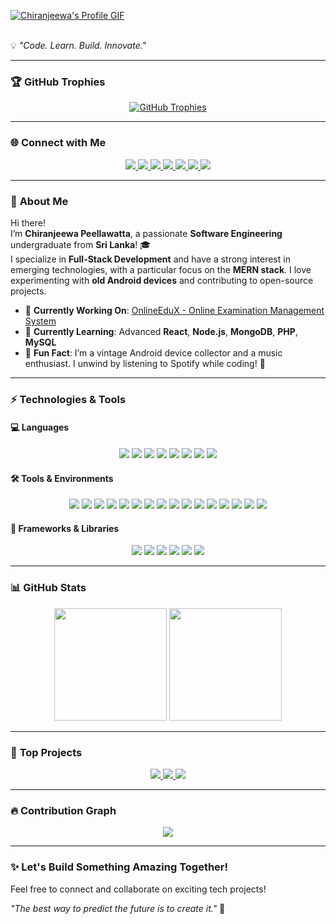 <!-- Header with profile GIF -->
<a href="https://github.com/ChiranjeewaPeellawatta">![Chiranjeewa's Profile GIF](./assets/profile_presentation.gif)</a> <br><br>

💡 _"Code. Learn. Build. Innovate."_  

---

### 🏆 **GitHub Trophies**
<p align="center"> 
  <a href="https://github.com/ryo-ma/github-profile-trophy">
    <img src="https://github-profile-trophy.vercel.app/?username=ChiranjeewaPeellawatta&theme=gruvbox&column=7" alt="GitHub Trophies" />
  </a> 
</p>

---

### 🌐 **Connect with Me**
<p align="center">
  <a href="https://www.linkedin.com/in/chiranjeewa-lankeshwara-453866305/">
    <img src="https://img.shields.io/badge/LinkedIn-0077B5?style=for-the-badge&logo=linkedin&logoColor=white" />
  </a>
  <a href="https://x.com/DJ_RaaX">
    <img src="https://img.shields.io/badge/X_(Twitter)-1DA1F2?style=for-the-badge&logo=twitter&logoColor=white" />
  </a>
  <a href="https://www.reddit.com/user/DJRaaX/">
    <img src="https://img.shields.io/badge/Reddit-FF4500?style=for-the-badge&logo=reddit&logoColor=white" />
  </a>
  <a href="https://www.facebook.com/chiranjeewalankeshwara">
    <img src="https://img.shields.io/badge/Facebook-1877F2?style=for-the-badge&logo=facebook&logoColor=white" />
  </a>
  <a href="https://discordapp.com/users/chiraax#6841">
    <img src="https://img.shields.io/badge/Discord-7289DA?style=for-the-badge&logo=discord&logoColor=white" />
  </a>
  <a href="https://www.pinterest.com/chiranjeewalankeshwara/">
    <img src="https://img.shields.io/badge/Pinterest-BD081C?style=for-the-badge&logo=pinterest&logoColor=white" />
  </a>
  <a href="https://www.quora.com/profile/Chiranjeewa-Lankeshwara">
    <img src="https://img.shields.io/badge/Quora-B92B27?style=for-the-badge&logo=quora&logoColor=white" />
  </a>
</p>

---

### 🤔 **About Me**
Hi there!  
I’m **Chiranjeewa Peellawatta**, a passionate **Software Engineering** undergraduate from **Sri Lanka**! 🎓  
I specialize in **Full-Stack Development** and have a strong interest in emerging technologies, with a particular focus on the **MERN stack**. I love experimenting with **old Android devices** and contributing to open-source projects.  

- 🔭 **Currently Working On**: [OnlineEduX - Online Examination Management System](https://github.com/ChiranjeewaPeellawatta/OnlineEduX---Online_Examination_Management_System)  
- 🌱 **Currently Learning**: Advanced **React**, **Node.js**, **MongoDB**, **PHP**, **MySQL**  
- 🧠 **Fun Fact**: I’m a vintage Android device collector and a music enthusiast. I unwind by listening to Spotify while coding! 🎵  

---

### ⚡ **Technologies & Tools**

#### 💻 **Languages**
<p align="center">
  <img src="https://img.shields.io/badge/HTML5-E34F26?style=for-the-badge&logo=html5&logoColor=white" />
  <img src="https://img.shields.io/badge/CSS3-1572B6?style=for-the-badge&logo=css3&logoColor=white" />
  <img src="https://img.shields.io/badge/JavaScript-F7DF1E?style=for-the-badge&logo=javascript&logoColor=black" />
  <img src="https://img.shields.io/badge/Java-007396?style=for-the-badge&logo=java&logoColor=white" />
  <img src="https://img.shields.io/badge/Python-3776AB?style=for-the-badge&logo=python&logoColor=white" />
  <img src="https://img.shields.io/badge/C++-00599C?style=for-the-badge&logo=c%2B%2B&logoColor=white" />
  <img src="https://img.shields.io/badge/PHP-777BB4?style=for-the-badge&logo=php&logoColor=white" />
  <img src="https://img.shields.io/badge/Bash-4EAA25?style=for-the-badge&logo=gnubash&logoColor=white" />
</p>

#### 🛠️ **Tools & Environments**
<p align="center">
  <img src="https://img.shields.io/badge/Visual_Studio_Code-0078D4?style=for-the-badge&logo=visual%20studio%20code&logoColor=white" />
  <img src="https://img.shields.io/badge/Postman-FF6C37?style=for-the-badge&logo=postman&logoColor=white" />
  <img src="https://img.shields.io/badge/MySQL-4479A1?style=for-the-badge&logo=mysql&logoColor=white" />
  <img src="https://img.shields.io/badge/Visual_Studio-5C2D91?style=for-the-badge&logo=visual-studio&logoColor=white" />
  <img src="https://img.shields.io/badge/MongoDB-47A248?style=for-the-badge&logo=mongodb&logoColor=white" />
  <img src="https://img.shields.io/badge/Eclipse_IDE-2C2255?style=for-the-badge&logo=eclipse&logoColor=white" />
  <img src="https://img.shields.io/badge/Node.js-339933?style=for-the-badge&logo=nodedotjs&logoColor=white" />
  <img src="https://img.shields.io/badge/Azure_Data_Studio-0078D4?style=for-the-badge&logo=microsoftazure&logoColor=white" />  
  <img src="https://img.shields.io/badge/DEV_C++-3C3F5D?style=for-the-badge&logo=dev-c&logoColor=white" />
  <img src="https://img.shields.io/badge/Git-F05032?style=for-the-badge&logo=git&logoColor=white" />
  <img src="https://img.shields.io/badge/GitHub-181717?style=for-the-badge&logo=github&logoColor=white" />
  <img src="https://img.shields.io/badge/CodeBlocks-000000?style=for-the-badge&logo=codeblocks&logoColor=white" />
  <img src="https://img.shields.io/badge/WordPress-21759B?style=for-the-badge&logo=wordpress&logoColor=white" />
  <img src="https://img.shields.io/badge/Kompozer-0055A4?style=for-the-badge&logo=kompozer&logoColor=white" />
  <img src="https://img.shields.io/badge/CoffeeCup-006F82?style=for-the-badge&logo=coffee-cup&logoColor=white" />
  <img src="https://img.shields.io/badge/Wireshark-1679A1?style=for-the-badge&logo=wireshark&logoColor=white" />
</p>

#### 🚀 **Frameworks & Libraries**
<p align="center">
  <img src="https://img.shields.io/badge/React-61DAFB?style=for-the-badge&logo=react&logoColor=black" />
  <img src="https://img.shields.io/badge/Node.js-339933?style=for-the-badge&logo=nodedotjs&logoColor=white" />
  <img src="https://img.shields.io/badge/Chakra_UI-319795?style=for-the-badge&logo=chakraui&logoColor=white" />
  <img src="https://img.shields.io/badge/Express.js-000000?style=for-the-badge&logo=express&logoColor=white" />
  <img src="https://img.shields.io/badge/Bootstrap-7952B3?style=for-the-badge&logo=bootstrap&logoColor=white" />
  <img src="https://img.shields.io/badge/Next.js-000000?style=for-the-badge&logo=next.js&logoColor=white" />
</p>

---

### 📊 **GitHub Stats**
<p align="center">
  <img src="https://github-readme-stats.vercel.app/api?username=ChiranjeewaPeellawatta&show_icons=true&theme=tokyonight" height="180px" />
  <img src="https://github-readme-stats.vercel.app/api/top-langs/?username=ChiranjeewaPeellawatta&layout=compact&theme=tokyonight" height="180px" />
</p>

---

### 📂 **Top Projects**
<p align="center">
  <a href="https://github.com/ChiranjeewaPeellawatta/Wild_Life_Safari_Management_System">
    <img src="https://github-readme-stats.vercel.app/api/pin/?username=ChiranjeewaPeellawatta&repo=Wild_Life_Safari_Management_System&theme=tokyonight" />
  </a>
  <a href="https://github.com/ChiranjeewaPeellawatta/MernPro">
    <img src="https://github-readme-stats.vercel.app/api/pin/?username=ChiranjeewaPeellawatta&repo=MernPro&theme=tokyonight" />
  </a>
  <a href="https://github.com/ChiranjeewaPeellawatta/OnlineEduX---Online_Examination_Management_System">
    <img src="https://github-readme-stats.vercel.app/api/pin/?username=ChiranjeewaPeellawatta&repo=OnlineEduX---Online_Examination_Management_System&theme=tokyonight" />
  </a>
</p>

---

### 🔥 **Contribution Graph**
<p align="center">
  <a href="https://github.com/ashutosh00710/github-readme-activity-graph">
    <img src="https://github-readme-activity-graph.vercel.app/graph?username=ChiranjeewaPeellawatta&theme=tokyo-night" />
  </a>
</p>

---

### **✨ Let's Build Something Amazing Together!**
Feel free to connect and collaborate on exciting tech projects!  

*"The best way to predict the future is to create it."* 🚀
